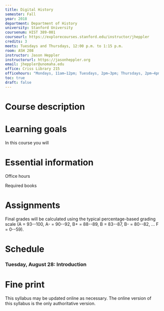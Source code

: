 ```yaml
---
title: Digital History
semester: Fall
year: 2018
department: Department of History
university: Stanford University
coursenum: HIST 389-001
courseurl: https://explorecourses.stanford.edu/instructor/jheppler
credits: 3
meets: Tuesdays and Thursdays, 12:00 p.m. to 1:15 p.m.
room: ASH 208
instructor: Jason Heppler
instructorurl: https://jasonheppler.org
email: jheppler@unomaha.edu
office: Criss Library 215
officehours: "Mondays, 11am–12pm; Tuesdays, 2pm–3pm; Thursdays, 2pm–4pm"
toc: true
draft: false
---
```


# Course description

# Learning goals

In this course you will 

# Essential information

Office hours

Required books

# Assignments 

Final grades will be calculated using the typical percentage-based grading scale (A = 93--100, A- = 90--92, B+ = 88--89, B = 83--87, B- = 80--82, ... F = 0--59).

# Schedule 

### Tuesday, August 28: Introduction

# Fine print

This syllabus may be updated online as necessary. The online version of this syllabus is the only authoritative version.